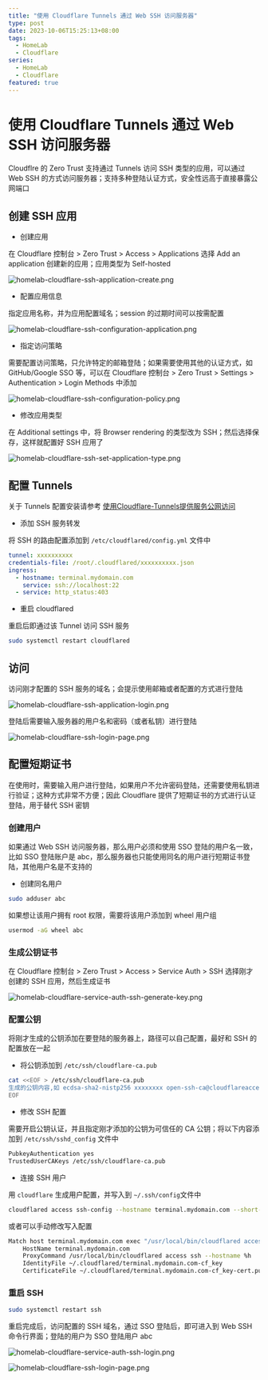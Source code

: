 ```yaml
---
title: "使用 Cloudflare Tunnels 通过 Web SSH 访问服务器"
type: post
date: 2023-10-06T15:25:13+08:00
tags: 
  - HomeLab
  - Cloudflare
series: 
  - HomeLab
  - Cloudflare
featured: true
---
```


# 使用 Cloudflare Tunnels 通过 Web SSH 访问服务器

Cloudflre 的 Zero Trust 支持通过 Tunnels 访问 SSH 类型的应用，可以通过 Web SSH 的方式访问服务器；支持多种登陆认证方式，安全性远高于直接暴露公网端口

## 创建 SSH 应用

- 创建应用

在 Cloudflare 控制台 > Zero Trust > Access > Applications 选择 Add an application 创建新的应用；应用类型为 Self-hosted

![homelab-cloudflare-ssh-application-create.png](https://img.hellowood.dev/picture/homelab-cloudflare-ssh-application-create.png)

- 配置应用信息

指定应用名称，并为应用配置域名；session 的过期时间可以按需配置

![homelab-cloudflare-ssh-configuration-application.png](https://img.hellowood.dev/picture/homelab-cloudflare-ssh-configuration-application.png)

- 指定访问策略

需要配置访问策略，只允许特定的邮箱登陆；如果需要使用其他的认证方式，如 GitHub/Google SSO 等，可以在 Cloudflare 控制台 > Zero Trust > Settings > Authentication > Login Methods 中添加

![homelab-cloudflare-ssh-configuration-policy.png](https://img.hellowood.dev/picture/homelab-cloudflare-ssh-configuration-policy.png)

- 修改应用类型

在 Additional settings 中，将 Browser rendering 的类型改为 SSH；然后选择保存，这样就配置好 SSH 应用了

![homelab-cloudflare-ssh-set-application-type.png](https://img.hellowood.dev/picture/homelab-cloudflare-ssh-set-application-type.png)

## 配置 Tunnels

关于 Tunnels 配置安装请参考 [使用Cloudflare-Tunnels提供服务公网访问](https://blog.hellowood.dev/posts/%E4%BD%BF%E7%94%A8Cloudflare-Tunnels%E6%8F%90%E4%BE%9B%E6%9C%8D%E5%8A%A1%E5%85%AC%E7%BD%91%E8%AE%BF%E9%97%AE/)

- 添加 SSH 服务转发

将 SSH 的路由配置添加到 `/etc/cloudflared/config.yml` 文件中

```yaml
tunnel: xxxxxxxxxx
credentials-file: /root/.cloudflared/xxxxxxxxxx.json
ingress:
  - hostname: terminal.mydomain.com
    service: ssh://localhost:22
  - service: http_status:403
```

- 重启 cloudflared

重启后即通过该 Tunnel 访问 SSH 服务

```bash
sudo systemctl restart cloudflared
```

## 访问

访问刚才配置的 SSH 服务的域名；会提示使用邮箱或者配置的方式进行登陆

![homelab-cloudflare-ssh-application-login.png](https://img.hellowood.dev/picture/homelab-cloudflare-ssh-application-login.png)

登陆后需要输入服务器的用户名和密码（或者私钥）进行登陆

![homelab-cloudflare-ssh-login-page.png](https://img.hellowood.dev/picture/homelab-cloudflare-ssh-login-page.png)

## 配置短期证书

在使用时，需要输入用户进行登陆，如果用户不允许密码登陆，还需要使用私钥进行验证；这种方式非常不方便；因此 Cloudflare 提供了短期证书的方式进行认证登陆，用于替代 SSH 密钥

### 创建用户

如果通过 Web SSH 访问服务器，那么用户必须和使用 SSO 登陆的用户名一致，比如 SSO 登陆账户是 abc，那么服务器也只能使用同名的用户进行短期证书登陆，其他用户名是不支持的

- 创建同名用户

```bash
sudo adduser abc
```

如果想让该用户拥有 root 权限，需要将该用户添加到 wheel 用户组

```bash
usermod -aG wheel abc
```

### 生成公钥证书

在 Cloudflare 控制台 > Zero Trust > Access > Service Auth > SSH 选择刚才创建的 SSH 应用，然后生成证书

![homelab-cloudflare-service-auth-ssh-generate-key.png](https://img.hellowood.dev/picture/homelab-cloudflare-service-auth-ssh-generate-key.png)

### 配置公钥

将刚才生成的公钥添加在要登陆的服务器上，路径可以自己配置，最好和 SSH 的配置放在一起

-  将公钥添加到 `/etc/ssh/cloudflare-ca.pub`

```bash
cat <<EOF > /etc/ssh/cloudflare-ca.pub
生成的公钥内容,如 ecdsa-sha2-nistp256 xxxxxxxx open-ssh-ca@cloudflareaccess.org
EOF
```

- 修改 SSH 配置

需要开启公钥认证，并且指定刚才添加的公钥为可信任的 CA 公钥；将以下内容添加到 `/etc/ssh/sshd_config` 文件中

```bash
PubkeyAuthentication yes
TrustedUserCAKeys /etc/ssh/cloudflare-ca.pub
```

- 连接 SSH 用户

用 `cloudflare` 生成用户配置，并写入到	 `~/.ssh/config`文件中

```bash
cloudflared access ssh-config --hostname terminal.mydomain.com --short-lived-cert >> ~/.ssh/config
```

或者可以手动修改写入配置

```bash
Match host terminal.mydomain.com exec "/usr/local/bin/cloudflared access ssh-gen --hostname %h"
    HostName terminal.mydomain.com
    ProxyCommand /usr/local/bin/cloudflared access ssh --hostname %h
    IdentityFile ~/.cloudflared/terminal.mydomain.com-cf_key
    CertificateFile ~/.cloudflared/terminal.mydomain.com-cf_key-cert.pub
```


### 重启 SSH 

```bash
sudo systemctl restart ssh
```

重启完成后，访问配置的 SSH 域名，通过 SSO 登陆后，即可进入到 Web SSH 命令行界面；登陆的用户为 SSO 登陆用户 abc

![homelab-cloudflare-service-auth-ssh-login.png](https://img.hellowood.dev/picture/homelab-cloudflare-service-auth-ssh-login.png)

![homelab-cloudflare-ssh-login-page.png](https://img.hellowood.dev/picture/homelab-cloudflare-ssh-login-page.png)
